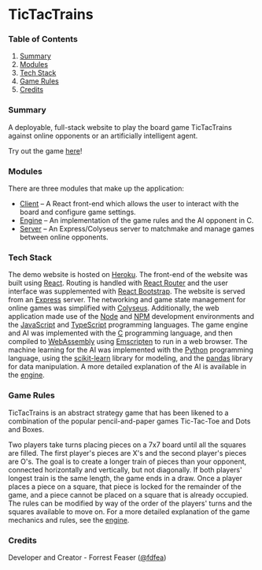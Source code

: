 # **TicTacTrains**

### **Table of Contents**
1. [Summary](#summary)
2. [Modules](#modules)
3. [Tech Stack](#tech-stack)
4. [Game Rules](#game-rules)
5. [Credits](#credits)

### **Summary**

A deployable, full-stack website to play the board game TicTacTrains against online opponents or an artificially intelligent agent. 

Try out the game [here](https://tictactrains.herokuapp.com/)!

### **Modules**

There are three modules that make up the application:  

* [Client](client/) – A React front-end which allows the user to interact with the board and configure game settings. 
* [Engine](engine/) – An implementation of the game rules and the AI opponent in C. 
* [Server](server/) – An Express/Colyseus server to matchmake and manage games between online opponents. 

### **Tech Stack**

The demo website is hosted on [Heroku](https://www.heroku.com/). The front-end of the website was built using [React](https://reactjs.org/). Routing is handled with [React Router](https://reactrouter.com/) and the user interface was supplemented with [React Bootstrap](https://react-bootstrap.github.io/). The website is served from an [Express](https://expressjs.com/) server. The networking and game state management for online games was simplified with [Colyseus](https://colyseus.io/). Additionally, the web application made use of the [Node](https://nodejs.org/en/) and [NPM](https://www.npmjs.com/) development environments and the [JavaScript](https://www.javascript.com/) and [TypeScript](https://www.typescriptlang.org/) programming languages. The game engine and AI was implemented with the [C](https://www.gnu.org/software/gnu-c-manual/) programming language, and then compiled to [WebAssembly](https://webassembly.org/) using [Emscripten](https://emscripten.org/) to run in a web browser. The machine learning for the AI was implemented with the [Python](https://www.python.org/) programming language, using the [scikit-learn](https://scikit-learn.org/stable/) library for modeling, and the [pandas](https://pandas.pydata.org/) library for data manipulation. A more detailed explanation of the AI is available in the [engine](engine/README.md). 


### **Game Rules**

TicTacTrains is an abstract strategy game that has been likened to a combination of the popular pencil-and-paper games Tic-Tac-Toe and Dots and Boxes. 

Two players take turns placing pieces on a 7x7 board until all the squares are filled. The first player's pieces are X's and the second player's pieces are O's. The goal is to create a longer train of pieces than your opponent, connected horizontally and vertically, but not diagonally. If both players' longest train is the same length, the game ends in a draw. Once a player places a piece on a square, that piece is locked for the remainder of the game, and a piece cannot be placed on a square that is already occupied. The rules can be modified by way of the order of the players' turns and the squares available to move on. For a more detailed explanation of the game mechanics and rules, see the [engine](engine/README.md). 

### **Credits**

Developer and Creator - Forrest Feaser ([@fdfea](https://github.com/fdfea))
